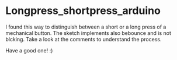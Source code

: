 # Longpress_shortpress_arduino

I found this way to distinguish between a short or a long press of a mechanical button. The sketch implements also bebounce and is not blcking.
Take a look at the comments to understand the process.

Have a good one! :)
